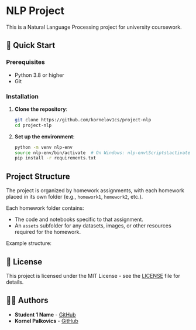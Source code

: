 # NLP Project

This is a Natural Language Processing project for university coursework.

## 🚀 Quick Start

### Prerequisites

- Python 3.8 or higher
- Git

### Installation

1. **Clone the repository**:

   ```bash
   git clone https://github.com/kornelov1cs/project-nlp
   cd project-nlp
   ```

2. **Set up the environment**:

   ```bash
   python -m venv nlp-env
   source nlp-env/bin/activate  # On Windows: nlp-env\Scripts\activate
   pip install -r requirements.txt
   ```

## Project Structure

The project is organized by homework assignments, with each homework placed in its own folder (e.g., `homework1`, `homework2`, etc.).

Each homework folder contains:

- The code and notebooks specific to that assignment.
- An `assets` subfolder for any datasets, images, or other resources required for the homework.

Example structure:

## 📄 License

This project is licensed under the MIT License - see the [LICENSE](LICENSE) file for details.

## 👨‍💻 Authors

- **Student 1 Name** - [GitHub](https://github.com/student2)
- **Kornel Palkovics** - [GitHub](https://github.com/kornelov1cs)
